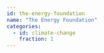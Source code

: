 ```yaml
---
id: the-energy-foundation
name: "The Energy Foundation"
categories:
  - id: climate-change
    fraction: 1
--- 
```

